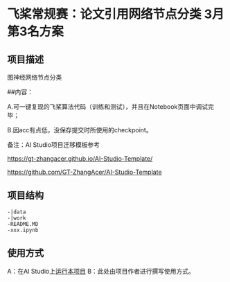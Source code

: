 # 飞桨常规赛：论文引用网络节点分类 3月第3名方案

## 项目描述
图神经网络节点分类

##内容：

A.可一键复现的飞桨算法代码（训练和测试），并且在Notebook页面中调试完毕；

B.因acc有点低，没保存提交时所使用的checkpoint。

备注：AI Studio项目迁移模板参考

https://gt-zhangacer.github.io/AI-Studio-Template/

https://github.com/GT-ZhangAcer/AI-Studio-Template
 


## 项目结构
```
-|data
-|work
-README.MD
-xxx.ipynb
```
## 使用方式
A：在AI Studio上[运行本项目](https://aistudio.baidu.com/aistudio/usercenter)
B：此处由项目作者进行撰写使用方式。
